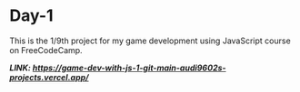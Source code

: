 # Day-1
This is the 1/9th project for my game development using JavaScript course on FreeCodeCamp.

_**LINK: https://game-dev-with-js-1-git-main-audi9602s-projects.vercel.app/**_
